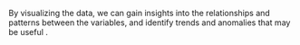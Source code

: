 By visualizing the data, we can gain insights into the relationships and patterns between the variables, and identify trends and anomalies that may be useful .
